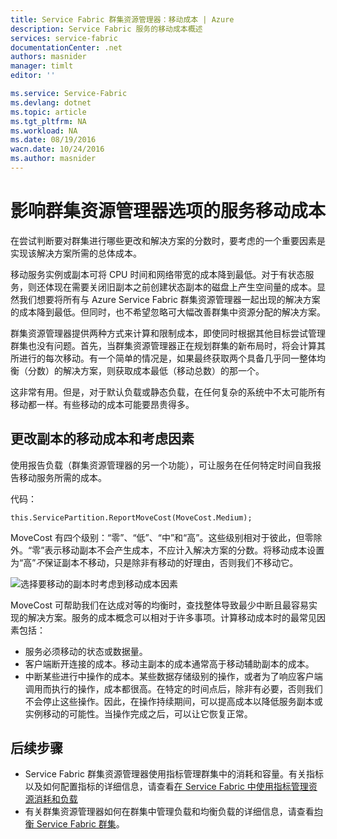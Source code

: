 ```yaml
---
title: Service Fabric 群集资源管理器：移动成本 | Azure
description: Service Fabric 服务的移动成本概述
services: service-fabric
documentationCenter: .net
authors: masnider
manager: timlt
editor: ''

ms.service: Service-Fabric
ms.devlang: dotnet
ms.topic: article
ms.tgt_pltfrm: NA
ms.workload: NA
ms.date: 08/19/2016
wacn.date: 10/24/2016
ms.author: masnider
---
```


# 影响群集资源管理器选项的服务移动成本
在尝试判断要对群集进行哪些更改和解决方案的分数时，要考虑的一个重要因素是实现该解决方案所需的总体成本。

移动服务实例或副本可将 CPU 时间和网络带宽的成本降到最低。对于有状态服务，则还体现在需要关闭旧副本之前创建状态副本的磁盘上产生空间量的成本。显然我们想要将所有与 Azure Service Fabric 群集资源管理器一起出现的解决方案的成本降到最低。但同时，也不希望忽略可大幅改善群集中资源分配的解决方案。

群集资源管理器提供两种方式来计算和限制成本，即使同时根据其他目标尝试管理群集也没有问题。首先，当群集资源管理器正在规划群集的新布局时，将会计算其所进行的每次移动。有一个简单的情况是，如果最终获取两个具备几乎同一整体均衡（分数）的解决方案，则获取成本最低（移动总数）的那一个。

这非常有用。但是，对于默认负载或静态负载，在任何复杂的系统中不太可能所有移动都一样。有些移动的成本可能要昂贵得多。

## 更改副本的移动成本和考虑因素
使用报告负载（群集资源管理器的另一个功能），可让服务在任何特定时间自我报告移动服务所需的成本。

代码：

```
this.ServicePartition.ReportMoveCost(MoveCost.Medium);
```

MoveCost 有四个级别：“零”、“低”、“中”和“高”。这些级别相对于彼此，但零除外。“零”表示移动副本不会产生成本，不应计入解决方案的分数。将移动成本设置为“高”*不*保证副本不移动，只是除非有移动的好理由，否则我们不移动它。

![选择要移动的副本时考虑到移动成本因素][Image1]  

MoveCost 可帮助我们在达成对等的均衡时，查找整体导致最少中断且最容易实现的解决方案。服务的成本概念可以相对于许多事项。计算移动成本时的最常见因素包括：

- 服务必须移动的状态或数据量。
- 客户端断开连接的成本。移动主副本的成本通常高于移动辅助副本的成本。
- 中断某些进行中操作的成本。某些数据存储级别的操作，或者为了响应客户端调用而执行的操作，成本都很高。在特定的时间点后，除非有必要，否则我们不会停止这些操作。因此，在操作持续期间，可以提高成本以降低服务副本或实例移动的可能性。当操作完成之后，可以让它恢复正常。

## 后续步骤
- Service Fabric 群集资源管理器使用指标管理群集中的消耗和容量。有关指标以及如何配置指标的详细信息，请查看[在 Service Fabric 中使用指标管理资源消耗和负载](./service-fabric-cluster-resource-manager-metrics.md)
- 有关群集资源管理器如何在群集中管理负载和均衡负载的详细信息，请查看[均衡 Service Fabric 群集](./service-fabric-cluster-resource-manager-balancing.md)。

[Image1]: ./media/service-fabric-cluster-resource-manager-movement-cost/service-most-cost-example.png

<!---HONumber=Mooncake_1017_2016-->